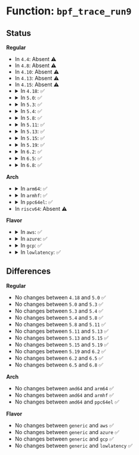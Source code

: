 # Function: <code>bpf_trace_run9</code>

## Status
<b>Regular</b>
<ul>
<li>
In <code>4.4</code>: Absent ⚠️
</li>
<li>
In <code>4.8</code>: Absent ⚠️
</li>
<li>
In <code>4.10</code>: Absent ⚠️
</li>
<li>
In <code>4.13</code>: Absent ⚠️
</li>
<li>
In <code>4.15</code>: Absent ⚠️
</li>
<li>
<details>
<summary>In <code>4.18</code>: ✅</summary>

```c
void bpf_trace_run9(struct bpf_prog *prog, u64 arg0, u64 arg1, u64 arg2, u64 arg3, u64 arg4, u64 arg5, u64 arg6, u64 arg7, u64 arg8);
```

**Collision:** Unique Global

**Inline:** No

**Transformation:** False

**Instances:**

```
In kernel/trace/bpf_trace.c (ffffffff811a4a70)
Location: kernel/trace/bpf_trace.c:1141
Inline: False
Direct callers:
  - kernel/trace/power-traces.c:__bpf_trace_pstate_sample
```
**Symbols:**

```
ffffffff811a4a70-ffffffff811a4ae2: bpf_trace_run9 (STB_GLOBAL)
```
</details>
</li>
<li>
<details>
<summary>In <code>5.0</code>: ✅</summary>

```c
void bpf_trace_run9(struct bpf_prog *prog, u64 arg0, u64 arg1, u64 arg2, u64 arg3, u64 arg4, u64 arg5, u64 arg6, u64 arg7, u64 arg8);
```

**Collision:** Unique Global

**Inline:** No

**Transformation:** False

**Instances:**

```
In kernel/trace/bpf_trace.c (ffffffff811b2b40)
Location: kernel/trace/bpf_trace.c:1186
Inline: False
Direct callers:
  - kernel/trace/power-traces.c:__bpf_trace_pstate_sample
```
**Symbols:**

```
ffffffff811b2b40-ffffffff811b2bb2: bpf_trace_run9 (STB_GLOBAL)
```
</details>
</li>
<li>
<details>
<summary>In <code>5.3</code>: ✅</summary>

```c
void bpf_trace_run9(struct bpf_prog *prog, u64 arg0, u64 arg1, u64 arg2, u64 arg3, u64 arg4, u64 arg5, u64 arg6, u64 arg7, u64 arg8);
```

**Collision:** Unique Global

**Inline:** No

**Transformation:** False

**Instances:**

```
In kernel/trace/bpf_trace.c (ffffffff811c1710)
Location: kernel/trace/bpf_trace.c:1355
Inline: False
Direct callers:
  - kernel/trace/power-traces.c:__bpf_trace_pstate_sample
```
**Symbols:**

```
ffffffff811c1710-ffffffff811c17d2: bpf_trace_run9 (STB_GLOBAL)
```
</details>
</li>
<li>
<details>
<summary>In <code>5.4</code>: ✅</summary>

```c
void bpf_trace_run9(struct bpf_prog *prog, u64 arg0, u64 arg1, u64 arg2, u64 arg3, u64 arg4, u64 arg5, u64 arg6, u64 arg7, u64 arg8);
```

**Collision:** Unique Global

**Inline:** No

**Transformation:** False

**Instances:**

```
In kernel/trace/bpf_trace.c (ffffffff811ccec0)
Location: kernel/trace/bpf_trace.c:1379
Inline: False
Direct callers:
  - kernel/trace/power-traces.c:__bpf_trace_pstate_sample
```
**Symbols:**

```
ffffffff811ccec0-ffffffff811ccf82: bpf_trace_run9 (STB_GLOBAL)
```
</details>
</li>
<li>
<details>
<summary>In <code>5.8</code>: ✅</summary>

```c
void bpf_trace_run9(struct bpf_prog *prog, u64 arg0, u64 arg1, u64 arg2, u64 arg3, u64 arg4, u64 arg5, u64 arg6, u64 arg7, u64 arg8);
```

**Collision:** Unique Global

**Inline:** No

**Transformation:** False

**Instances:**

```
In kernel/trace/bpf_trace.c (ffffffff811e8850)
Location: kernel/trace/bpf_trace.c:1873
Inline: False
Direct callers:
  - kernel/trace/power-traces.c:__bpf_trace_pstate_sample
```
**Symbols:**

```
ffffffff811e8850-ffffffff811e8912: bpf_trace_run9 (STB_GLOBAL)
```
</details>
</li>
<li>
<details>
<summary>In <code>5.11</code>: ✅</summary>

```c
void bpf_trace_run9(struct bpf_prog *prog, u64 arg0, u64 arg1, u64 arg2, u64 arg3, u64 arg4, u64 arg5, u64 arg6, u64 arg7, u64 arg8);
```

**Collision:** Unique Global

**Inline:** No

**Transformation:** False

**Instances:**

```
In kernel/trace/bpf_trace.c (ffffffff811e7de0)
Location: kernel/trace/bpf_trace.c:2129
Inline: False
Direct callers:
  - kernel/trace/power-traces.c:__bpf_trace_pstate_sample
```
**Symbols:**

```
ffffffff811e7de0-ffffffff811e7ea7: bpf_trace_run9 (STB_GLOBAL)
```
</details>
</li>
<li>
<details>
<summary>In <code>5.13</code>: ✅</summary>

```c
void bpf_trace_run9(struct bpf_prog *prog, u64 arg0, u64 arg1, u64 arg2, u64 arg3, u64 arg4, u64 arg5, u64 arg6, u64 arg7, u64 arg8);
```

**Collision:** Unique Global

**Inline:** No

**Transformation:** False

**Instances:**

```
In kernel/trace/bpf_trace.c (ffffffff811e8c00)
Location: kernel/trace/bpf_trace.c:1825
Inline: False
Direct callers:
  - kernel/trace/power-traces.c:__bpf_trace_pstate_sample
```
**Symbols:**

```
ffffffff811e8c00-ffffffff811e8cc0: bpf_trace_run9 (STB_GLOBAL)
```
</details>
</li>
<li>
<details>
<summary>In <code>5.15</code>: ✅</summary>

```c
void bpf_trace_run9(struct bpf_prog *prog, u64 arg0, u64 arg1, u64 arg2, u64 arg3, u64 arg4, u64 arg5, u64 arg6, u64 arg7, u64 arg8);
```

**Collision:** Unique Global

**Inline:** No

**Transformation:** False

**Instances:**

```
In kernel/trace/bpf_trace.c (ffffffff81219870)
Location: kernel/trace/bpf_trace.c:1909
Inline: False
Direct callers:
  - kernel/trace/power-traces.c:__bpf_trace_pstate_sample
```
**Symbols:**

```
ffffffff81219870-ffffffff8121992c: bpf_trace_run9 (STB_GLOBAL)
```
</details>
</li>
<li>
<details>
<summary>In <code>5.19</code>: ✅</summary>

```c
void bpf_trace_run9(struct bpf_prog *prog, u64 arg0, u64 arg1, u64 arg2, u64 arg3, u64 arg4, u64 arg5, u64 arg6, u64 arg7, u64 arg8);
```

**Collision:** Unique Global

**Inline:** No

**Transformation:** False

**Instances:**

```
In kernel/trace/bpf_trace.c (ffffffff81257800)
Location: kernel/trace/bpf_trace.c:2090
Inline: False
Direct callers:
  - kernel/trace/power-traces.c:__bpf_trace_pstate_sample
```
**Symbols:**

```
ffffffff81257800-ffffffff812578d5: bpf_trace_run9 (STB_GLOBAL)
```
</details>
</li>
<li>
<details>
<summary>In <code>6.2</code>: ✅</summary>

```c
void bpf_trace_run9(struct bpf_prog *prog, u64 arg0, u64 arg1, u64 arg2, u64 arg3, u64 arg4, u64 arg5, u64 arg6, u64 arg7, u64 arg8);
```

**Collision:** Unique Global

**Inline:** No

**Transformation:** False

**Instances:**

```
In kernel/trace/bpf_trace.c (ffffffff812a79b0)
Location: kernel/trace/bpf_trace.c:2313
Inline: False
Direct callers:
  - kernel/trace/power-traces.c:__bpf_trace_pstate_sample
```
**Symbols:**

```
ffffffff812a79b0-ffffffff812a7aae: bpf_trace_run9 (STB_GLOBAL)
```
</details>
</li>
<li>
<details>
<summary>In <code>6.5</code>: ✅</summary>

```c
void bpf_trace_run9(struct bpf_prog *prog, u64 arg0, u64 arg1, u64 arg2, u64 arg3, u64 arg4, u64 arg5, u64 arg6, u64 arg7, u64 arg8);
```

**Collision:** Unique Global

**Inline:** No

**Transformation:** False

**Instances:**

```
In kernel/trace/bpf_trace.c (ffffffff812c9c40)
Location: kernel/trace/bpf_trace.c:2322
Inline: False
Direct callers:
  - kernel/trace/power-traces.c:__bpf_trace_pstate_sample
```
**Symbols:**

```
ffffffff812c9c40-ffffffff812c9d3e: bpf_trace_run9 (STB_GLOBAL)
```
</details>
</li>
<li>
<details>
<summary>In <code>6.8</code>: ✅</summary>

```c
void bpf_trace_run9(struct bpf_prog *prog, u64 arg0, u64 arg1, u64 arg2, u64 arg3, u64 arg4, u64 arg5, u64 arg6, u64 arg7, u64 arg8);
```

**Collision:** Unique Global

**Inline:** No

**Transformation:** False

**Instances:**

```
In kernel/trace/bpf_trace.c (ffffffff812e69b0)
Location: kernel/trace/bpf_trace.c:2427
Inline: False
Direct callers:
  - kernel/trace/power-traces.c:__bpf_trace_pstate_sample
```
**Symbols:**

```
ffffffff812e69b0-ffffffff812e6aae: bpf_trace_run9 (STB_GLOBAL)
```
</details>
</li>
</ul>
<b>Arch</b>
<ul>
<li>
<details>
<summary>In <code>arm64</code>: ✅</summary>

```c
void bpf_trace_run9(struct bpf_prog *prog, u64 arg0, u64 arg1, u64 arg2, u64 arg3, u64 arg4, u64 arg5, u64 arg6, u64 arg7, u64 arg8);
```

**Collision:** Unique Global

**Inline:** No

**Transformation:** False

**Instances:**

```
In kernel/trace/bpf_trace.c (ffff80001024e318)
Location: kernel/trace/bpf_trace.c:1379
Inline: False
Direct callers:
  - kernel/trace/power-traces.c:__bpf_trace_pstate_sample
```
**Symbols:**

```
ffff80001024e318-ffff80001024e3e0: bpf_trace_run9 (STB_GLOBAL)
```
</details>
</li>
<li>
<details>
<summary>In <code>armhf</code>: ✅</summary>

```c
void bpf_trace_run9(struct bpf_prog *prog, u64 arg0, u64 arg1, u64 arg2, u64 arg3, u64 arg4, u64 arg5, u64 arg6, u64 arg7, u64 arg8);
```

**Collision:** Unique Global

**Inline:** No

**Transformation:** False

**Instances:**

```
In kernel/trace/bpf_trace.c (c047f558)
Location: kernel/trace/bpf_trace.c:1379
Inline: False
Direct callers:
  - kernel/trace/power-traces.c:__bpf_trace_pstate_sample
```
**Symbols:**

```
c047f558-c047f69c: bpf_trace_run9 (STB_GLOBAL)
```
</details>
</li>
<li>
<details>
<summary>In <code>ppc64el</code>: ✅</summary>

```c
void bpf_trace_run9(struct bpf_prog *prog, u64 arg0, u64 arg1, u64 arg2, u64 arg3, u64 arg4, u64 arg5, u64 arg6, u64 arg7, u64 arg8);
```

**Collision:** Unique Global

**Inline:** No

**Transformation:** False

**Instances:**

```
In kernel/trace/bpf_trace.c (c0000000002e8290)
Location: kernel/trace/bpf_trace.c:1379
Inline: False
Direct callers:
  - kernel/trace/power-traces.c:__bpf_trace_pstate_sample
```
**Symbols:**

```
c0000000002e8290-c0000000002e83a0: bpf_trace_run9 (STB_GLOBAL)
```
</details>
</li>
<li>
In <code>riscv64</code>: Absent ⚠️
</li>
</ul>
<b>Flavor</b>
<ul>
<li>
<details>
<summary>In <code>aws</code>: ✅</summary>

```c
void bpf_trace_run9(struct bpf_prog *prog, u64 arg0, u64 arg1, u64 arg2, u64 arg3, u64 arg4, u64 arg5, u64 arg6, u64 arg7, u64 arg8);
```

**Collision:** Unique Global

**Inline:** No

**Transformation:** False

**Instances:**

```
In kernel/trace/bpf_trace.c (ffffffff811c54e0)
Location: kernel/trace/bpf_trace.c:1379
Inline: False
Direct callers:
  - kernel/trace/power-traces.c:__bpf_trace_pstate_sample
```
**Symbols:**

```
ffffffff811c54e0-ffffffff811c55a2: bpf_trace_run9 (STB_GLOBAL)
```
</details>
</li>
<li>
<details>
<summary>In <code>azure</code>: ✅</summary>

```c
void bpf_trace_run9(struct bpf_prog *prog, u64 arg0, u64 arg1, u64 arg2, u64 arg3, u64 arg4, u64 arg5, u64 arg6, u64 arg7, u64 arg8);
```

**Collision:** Unique Global

**Inline:** No

**Transformation:** False

**Instances:**

```
In kernel/trace/bpf_trace.c (ffffffff811b82c0)
Location: kernel/trace/bpf_trace.c:1379
Inline: False
Direct callers:
  - kernel/trace/power-traces.c:__bpf_trace_pstate_sample
```
**Symbols:**

```
ffffffff811b82c0-ffffffff811b8382: bpf_trace_run9 (STB_GLOBAL)
```
</details>
</li>
<li>
<details>
<summary>In <code>gcp</code>: ✅</summary>

```c
void bpf_trace_run9(struct bpf_prog *prog, u64 arg0, u64 arg1, u64 arg2, u64 arg3, u64 arg4, u64 arg5, u64 arg6, u64 arg7, u64 arg8);
```

**Collision:** Unique Global

**Inline:** No

**Transformation:** False

**Instances:**

```
In kernel/trace/bpf_trace.c (ffffffff811c32b0)
Location: kernel/trace/bpf_trace.c:1379
Inline: False
Direct callers:
  - kernel/trace/power-traces.c:__bpf_trace_pstate_sample
```
**Symbols:**

```
ffffffff811c32b0-ffffffff811c3372: bpf_trace_run9 (STB_GLOBAL)
```
</details>
</li>
<li>
<details>
<summary>In <code>lowlatency</code>: ✅</summary>

```c
void bpf_trace_run9(struct bpf_prog *prog, u64 arg0, u64 arg1, u64 arg2, u64 arg3, u64 arg4, u64 arg5, u64 arg6, u64 arg7, u64 arg8);
```

**Collision:** Unique Global

**Inline:** No

**Transformation:** False

**Instances:**

```
In kernel/trace/bpf_trace.c (ffffffff811d2780)
Location: kernel/trace/bpf_trace.c:1379
Inline: False
Direct callers:
  - kernel/trace/power-traces.c:__bpf_trace_pstate_sample
```
**Symbols:**

```
ffffffff811d2780-ffffffff811d2863: bpf_trace_run9 (STB_GLOBAL)
```
</details>
</li>
</ul>

## Differences
<b>Regular</b>
<ul>
<li>
No changes between <code>4.18</code> and <code>5.0</code> ✅
</li>
<li>
No changes between <code>5.0</code> and <code>5.3</code> ✅
</li>
<li>
No changes between <code>5.3</code> and <code>5.4</code> ✅
</li>
<li>
No changes between <code>5.4</code> and <code>5.8</code> ✅
</li>
<li>
No changes between <code>5.8</code> and <code>5.11</code> ✅
</li>
<li>
No changes between <code>5.11</code> and <code>5.13</code> ✅
</li>
<li>
No changes between <code>5.13</code> and <code>5.15</code> ✅
</li>
<li>
No changes between <code>5.15</code> and <code>5.19</code> ✅
</li>
<li>
No changes between <code>5.19</code> and <code>6.2</code> ✅
</li>
<li>
No changes between <code>6.2</code> and <code>6.5</code> ✅
</li>
<li>
No changes between <code>6.5</code> and <code>6.8</code> ✅
</li>
</ul>
<b>Arch</b>
<ul>
<li>
No changes between <code>amd64</code> and <code>arm64</code> ✅
</li>
<li>
No changes between <code>amd64</code> and <code>armhf</code> ✅
</li>
<li>
No changes between <code>amd64</code> and <code>ppc64el</code> ✅
</li>
</ul>
<b>Flavor</b>
<ul>
<li>
No changes between <code>generic</code> and <code>aws</code> ✅
</li>
<li>
No changes between <code>generic</code> and <code>azure</code> ✅
</li>
<li>
No changes between <code>generic</code> and <code>gcp</code> ✅
</li>
<li>
No changes between <code>generic</code> and <code>lowlatency</code> ✅
</li>
</ul>
